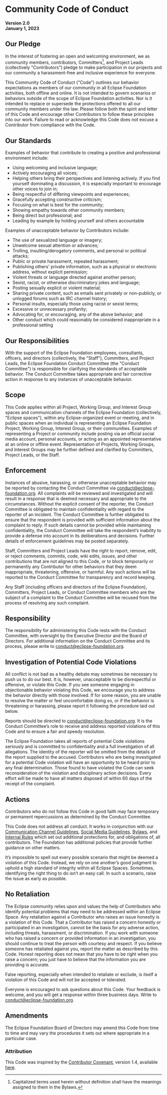 <!-- markdownlint-disable-file MD013 -->
# Community Code of Conduct

**Version 2.0  
January 1, 2023**

## Our Pledge

In the interest of fostering an open and welcoming environment, we as community members, contributors, Committers[^1], and Project Leads (collectively "Contributors") pledge to make participation in our projects and our community a harassment-free and inclusive experience for everyone.

This Community Code of Conduct ("Code") outlines our behavior expectations as members of our community in all Eclipse Foundation activities, both offline and online. It is not intended to govern scenarios or behaviors outside of the scope of Eclipse Foundation activities. Nor is it intended to replace or supersede the protections offered to all our community members under the law. Please follow both the spirit and letter of this Code and encourage other Contributors to follow these principles into our work. Failure to read or acknowledge this Code does not excuse a Contributor from compliance with the Code.

## Our Standards

Examples of behavior that contribute to creating a positive and professional environment include:

- Using welcoming and inclusive language;
- Actively encouraging all voices;
- Helping others bring their perspectives and listening actively. If you find yourself dominating a discussion, it is especially important to encourage other voices to join in;
- Being respectful of differing viewpoints and experiences;
- Gracefully accepting constructive criticism;
- Focusing on what is best for the community;
- Showing empathy towards other community members;
- Being direct but professional; and
- Leading by example by holding yourself and others accountable

Examples of unacceptable behavior by Contributors include:

- The use of sexualized language or imagery;
- Unwelcome sexual attention or advances;
- Trolling, insulting/derogatory comments, and personal or political attacks;
- Public or private harassment, repeated harassment;
- Publishing others' private information, such as a physical or electronic address, without explicit permission;
- Violent threats or language directed against another person;
- Sexist, racist, or otherwise discriminatory jokes and language;
- Posting sexually explicit or violent material;
- Sharing private content, such as emails sent privately or non-publicly, or unlogged forums such as IRC channel history;
- Personal insults, especially those using racist or sexist terms;
- Excessive or unnecessary profanity;
- Advocating for, or encouraging, any of the above behavior; and
- Other conduct which could reasonably be considered inappropriate in a professional setting

## Our Responsibilities

With the support of the Eclipse Foundation employees, consultants, officers, and directors (collectively, the "Staff"), Committers, and Project Leads, the Eclipse Foundation Conduct Committee (the "Conduct Committee") is responsible for clarifying the standards of acceptable behavior. The Conduct Committee takes appropriate and fair corrective action in response to any instances of unacceptable behavior.

## Scope

This Code applies within all Project, Working Group, and Interest Group spaces and communication channels of the Eclipse Foundation (collectively, "Eclipse spaces"), within any Eclipse-organized event or meeting, and in public spaces when an individual is representing an Eclipse Foundation Project, Working Group, Interest Group, or their communities. Examples of representing a Project or community include posting via an official social media account, personal accounts, or acting as an appointed representative at an online or offline event. Representation of Projects, Working Groups, and Interest Groups may be further defined and clarified by Committers, Project Leads, or the Staff.

## Enforcement

Instances of abusive, harassing, or otherwise unacceptable behavior may be reported by contacting the Conduct Committee via <conduct@eclipse-foundation.org>. All complaints will be reviewed and investigated and will result in a response that is deemed necessary and appropriate to the circumstances. Without the explicit consent of the reporter, the Conduct Committee is obligated to maintain confidentiality with regard to the reporter of an incident. The Conduct Committee is further obligated to ensure that the respondent is provided with sufficient information about the complaint to reply. If such details cannot be provided while maintaining confidentiality, the Conduct Committee will take the respondent‘s inability to provide a defense into account in its deliberations and decisions. Further details of enforcement guidelines may be posted separately.

Staff, Committers and Project Leads have the right to report, remove, edit, or reject comments, commits, code, wiki edits, issues, and other contributions that are not aligned to this Code, or to block temporarily or permanently any Contributor for other behaviors that they deem inappropriate, threatening, offensive, or harmful. Any such actions will be reported to the Conduct Committee for transparency and record keeping.

Any Staff (including officers and directors of the Eclipse Foundation), Committers, Project Leads, or Conduct Committee members who are the subject of a complaint to the Conduct Committee will be recused from the process of resolving any such complaint.

## Responsibility

The responsibility for administering this Code rests with the Conduct Committee, with oversight by the Executive Director and the Board of Directors. For additional information on the Conduct Committee and its process, please write to <conduct@eclipse-foundation.org>.

## Investigation of Potential Code Violations

All conflict is not bad as a healthy debate may sometimes be necessary to push us to do our best. It is, however, unacceptable to be disrespectful or offensive, or violate this Code. If you see someone engaging in objectionable behavior violating this Code, we encourage you to address the behavior directly with those involved. If for some reason, you are unable to resolve the matter or feel uncomfortable doing so, or if the behavior is threatening or harassing, please report it following the procedure laid out below.

Reports should be directed to <conduct@eclipse-foundation.org>. It is the Conduct Committee’s role to receive and address reported violations of this Code and to ensure a fair and speedy resolution.

The Eclipse Foundation takes all reports of potential Code violations seriously and is committed to confidentiality and a full investigation of all allegations. The identity of the reporter will be omitted from the details of the report supplied to the accused. Contributors who are being investigated for a potential Code violation will have an opportunity to be heard prior to any final determination. Those found to have violated the Code can seek reconsideration of the violation and disciplinary action decisions. Every effort will be made to have all matters disposed of within 60 days of the receipt of the complaint.

## Actions

Contributors who do not follow this Code in good faith may face temporary or permanent repercussions as determined by the Conduct Committee.

This Code does not address all conduct. It works in conjunction with our [Communication Channel Guidelines](https://www.eclipse.org/org/documents/communication-channel-guidelines/), [Social Media Guidelines](https://www.eclipse.org/org/documents/social_media_guidelines.php), [Bylaws](https://www.eclipse.org/org/documents/eclipse-foundation-be-bylaws-en.pdf), and [Internal Rules](https://www.eclipse.org/org/documents/ef-be-internal-rules.pdf) which set out additional protections for, and obligations of, all contributors. The Foundation has additional policies that provide further guidance on other matters.

It’s impossible to spell out every possible scenario that might be deemed a violation of this Code. Instead, we rely on one another’s good judgment to uphold a high standard of integrity within all Eclipse Spaces. Sometimes, identifying the right thing to do isn’t an easy call. In such a scenario, raise the issue as early as possible.

## No Retaliation

The Eclipse community relies upon and values the help of Contributors who identify potential problems that may need to be addressed within an Eclipse Space. Any retaliation against a Contributor who raises an issue honestly is a violation of this Code. That a Contributor has raised a concern honestly or participated in an investigation, cannot be the basis for any adverse action, including threats, harassment, or discrimination. If you work with someone who has raised a concern or provided information in an investigation, you should continue to treat the person with courtesy and respect. If you believe someone has retaliated against you, report the matter as described by this Code. Honest reporting does not mean that you have to be right when you raise a concern; you just have to believe that the information you are providing is accurate.

False reporting, especially when intended to retaliate or exclude, is itself a violation of this Code and will not be accepted or tolerated.

Everyone is encouraged to ask questions about this Code. Your feedback is welcome, and you will get a response within three business days. Write to <conduct@eclipse-foundation.org>.

## Amendments

The Eclipse Foundation Board of Directors may amend this Code from time to time and may vary the procedures it sets out where appropriate in a particular case.

### Attribution

This Code was inspired by the [Contributor Covenant](https://www.contributor-covenant.org/), version 1.4, available [here](https://www.contributor-covenant.org/version/1/4/code-of-conduct/).

[^1]: Capitalized terms used herein without definition shall have the meanings assigned to them in the Bylaws.
